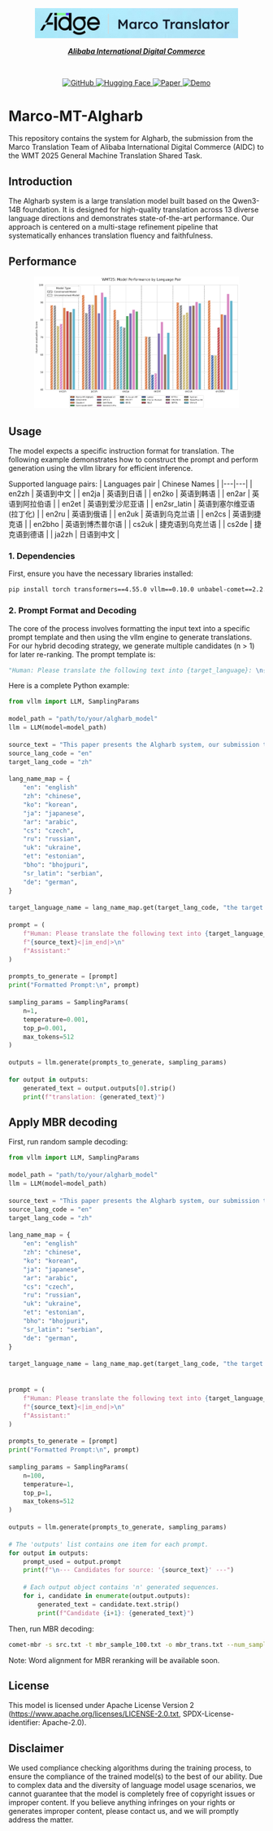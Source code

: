 <!-- ![Marco-MT](figures/marco_mt_label.png) -->


<p align="center">
 <img src="figures/marco_mt_label.png" width="400"/> <br>
</p><p></p>

<!-- 
<p align="center">
    🤗&nbsp;<a href="https://huggingface.co/AIDC-AI/Marco-MT-Algharb"><b>Hugging Face</b></a>&nbsp;&nbsp;|&nbsp;&nbsp;
    ⚓️&nbsp;<a href="https://www.aidc-ai.com/marcomt" style="color: red;"><b>Official Website</b></a>&nbsp;&nbsp
</p>

<p align="center">
    &nbsp;<a href="https://huggingface.co/spaces/AIDC-AI/Marco-MT-Algharb"><b>Demo</b></a>&nbsp;&nbsp;｜&nbsp;&nbsp;
    <a href="https://www2.statmt.org/wmt25/pdf/2025.wmt-1.33.pdf"><b>Technical Report</b> </a>
</p> -->


<div align="center">

**[_Alibaba International Digital Commerce_](https://www.aidc-ai.com/marcomt)**

<br>

<p>
  <a href="https://github.com/AIDC-AI/Marco-MT">
    <img alt="GitHub" src="https://img.shields.io/badge/GitHub-Repository-181717?style=flat-square&logo=github&logoColor=white">
  </a>
  <a href="https://huggingface.co/AIDC-AI/Marco-MT-Algharb">
    <img alt="Hugging Face" src="https://img.shields.io/badge/Hugging%20Face-Model-ffc107?style=flat-square&logo=huggingface&logoColor=black">
  </a>
  <a href="https://www2.statmt.org/wmt25/pdf/2025.wmt-1.33.pdf">
    <img alt="Paper" src="https://img.shields.io/badge/Paper-WMT_2025-B23737?style=flat-square&logo=arxiv&logoColor=white">
  </a>
  <a href="https://huggingface.co/spaces/AIDC-AI/Marco-MT-Algharb">
    <img alt="Demo" src="https://img.shields.io/badge/Demo-HF%20Space-ffc107?style=flat-square&logo=huggingface&logoColor=black">
  </a>
</p>

</div>


# Marco-MT-Algharb

This repository contains the system for Algharb, the submission from the Marco Translation Team of Alibaba International Digital Commerce (AIDC) to the WMT 2025 General Machine Translation Shared Task.

## Introduction

The Algharb system is a large translation model built based on the Qwen3-14B foundation. It is designed for high-quality translation across 13 diverse language directions and demonstrates state-of-the-art performance. Our approach is centered on a multi-stage refinement pipeline that systematically enhances translation fluency and faithfulness.

## Performance
<div align='center'>
<img src="Marco-MT-Algharb/wmt25_model_performance.png" width = "80%" />
</div>

## Usage
The model expects a specific instruction format for translation. The following example demonstrates how to construct the prompt and perform generation using the vllm library for efficient inference.

Supported language pairs:
| Languages pair | Chinese Names |
|---|---|
| en2zh |  英语到中文 |
| en2ja |  英语到日语 |
| en2ko |  英语到韩语 |
| en2ar |  英语到阿拉伯语 |
| en2et |  英语到爱沙尼亚语 |
| en2sr_latin |  英语到塞尔维亚语(拉丁化) |
| en2ru |  英语到俄语 |
| en2uk |  英语到乌克兰语 |
| en2cs |  英语到捷克语 |
| en2bho |  英语到博杰普尔语 |
| cs2uk |  捷克语到乌克兰语 |
| cs2de |  捷克语到德语 |
| ja2zh |  日语到中文 |


### 1. Dependencies

First, ensure you have the necessary libraries installed:

```bash
pip install torch transformers==4.55.0 vllm==0.10.0 unbabel-comet==2.2.2
```

### 2. Prompt Format and Decoding

The core of the process involves formatting the input text into a specific prompt template and then using the vllm engine to generate translations. For our hybrid decoding strategy, we generate multiple candidates (n > 1) for later re-ranking.
The prompt template is:

```python
"Human: Please translate the following text into {target_language}: \n{source_text}<|im_end|>\nAssistant:"
```

Here is a complete Python example:
```python
from vllm import LLM, SamplingParams

model_path = "path/to/your/algharb_model"
llm = LLM(model=model_path)

source_text = "This paper presents the Algharb system, our submission to the WMT 2025."
source_lang_code = "en" 
target_lang_code = "zh"

lang_name_map = {
    "en": "english"
    "zh": "chinese",
    "ko": "korean",
    "ja": "japanese",
    "ar": "arabic",
    "cs": "czech",
    "ru": "russian",
    "uk": "ukraine",
    "et": "estonian",
    "bho": "bhojpuri",
    "sr_latin": "serbian",
    "de": "german",
}

target_language_name = lang_name_map.get(target_lang_code, "the target language")

prompt = (
    f"Human: Please translate the following text into {target_language_name}: \n"
    f"{source_text}<|im_end|>\n"
    f"Assistant:"
)

prompts_to_generate = [prompt]
print("Formatted Prompt:\n", prompt)

sampling_params = SamplingParams(
    n=1,
    temperature=0.001,
    top_p=0.001,
    max_tokens=512
)

outputs = llm.generate(prompts_to_generate, sampling_params)

for output in outputs:
    generated_text = output.outputs[0].strip()
    print(f"translation: {generated_text}")
```

## Apply MBR decoding
First, run random sample decoding:
```python
from vllm import LLM, SamplingParams

model_path = "path/to/your/algharb_model"
llm = LLM(model=model_path)

source_text = "This paper presents the Algharb system, our submission to the WMT 2025."
source_lang_code = "en" 
target_lang_code = "zh"

lang_name_map = {
    "en": "english"
    "zh": "chinese",
    "ko": "korean",
    "ja": "japanese",
    "ar": "arabic",
    "cs": "czech",
    "ru": "russian",
    "uk": "ukraine",
    "et": "estonian",
    "bho": "bhojpuri",
    "sr_latin": "serbian",
    "de": "german",
}

target_language_name = lang_name_map.get(target_lang_code, "the target language")


prompt = (
    f"Human: Please translate the following text into {target_language_name}: \n"
    f"{source_text}<|im_end|>\n"
    f"Assistant:"
)

prompts_to_generate = [prompt]
print("Formatted Prompt:\n", prompt)

sampling_params = SamplingParams(
    n=100,
    temperature=1,
    top_p=1,
    max_tokens=512
)

outputs = llm.generate(prompts_to_generate, sampling_params)

# The 'outputs' list contains one item for each prompt.
for output in outputs:
    prompt_used = output.prompt
    print(f"\n--- Candidates for source: '{source_text}' ---")
    
    # Each output object contains 'n' generated sequences.
    for i, candidate in enumerate(output.outputs):
        generated_text = candidate.text.strip()
        print(f"Candidate {i+1}: {generated_text}")
```
Then, run MBR decoding:
```bash
comet-mbr -s src.txt -t mbr_sample_100.txt -o mbr_trans.txt --num_samples 100 --gpus 1 --qe_model Unbabel/wmt22-cometkiwi-da
```
Note: Word alignment for MBR reranking will be available soon. 


## License
This model is licensed under Apache License Version 2 (https://www.apache.org/licenses/LICENSE-2.0.txt, SPDX-License-identifier: Apache-2.0).

## Disclaimer
We used compliance checking algorithms during the training process, to ensure the compliance of the trained model(s) to the best of our ability. Due to complex data and the diversity of language model usage scenarios, we cannot guarantee that the model is completely free of copyright issues or improper content. If you believe anything infringes on your rights or generates improper content, please contact us, and we will promptly address the matter.